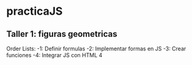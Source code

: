 # practicaJS

## Taller 1: figuras geometricas
Order Lists:
-1: Definir formulas
-2: Implementar formas en JS
-3: Crear funciones
-4: Integrar JS con HTML
4